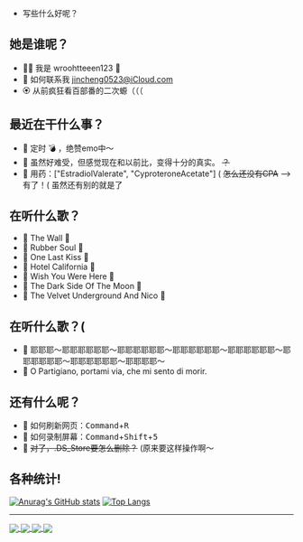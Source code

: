 - 写些什么好呢？

## 她是谁呢？

- ✋🏻 我是 wroohtteeen123 🍥 
- 📮 如何联系我 jincheng0523@iCloud.com
- 🏵 从前疯狂看百部番的二次螈（（（

## 最近在干什么事？

- 💜 定时 💣 ，绝赞emo中～
- 💙 虽然好难受，但感觉现在和以前比，变得十分的真实。 ~~？~~
- 💊 用药：["EstradiolValerate", "CyproteroneAcetate"] ( ~~怎么还没有CPA~~ --> 有了！( 虽然还有别的就是了

## 在听什么歌？

- 🎵 The Wall                           💽
- 🎵 Rubber Soul                        💽
- 🎵 One Last Kiss                      💽
- 🎵 Hotel California                   💽
- 🎵 Wish You Were Here                 💽
- 🎵 The Dark Side Of The Moon          💽
- 🎵 The Velvet Underground And Nico    💽

## 在听什么歌？(

- 🎵 耶耶耶～耶耶耶耶耶耶～耶耶耶耶耶耶～耶耶耶耶耶耶～耶耶耶耶耶耶～耶耶耶耶耶耶～耶耶耶耶耶耶～耶耶耶耶～
- 🎵 O Partigiano, portami via, che mi sento di morir. 

## 还有什么呢？

- 🤗 如何刷新网页：<kbd>Command</kbd>+<kbd>R</kbd> 
- 🤗 如何录制屏幕：<kbd>Command</kbd>+<kbd>Shift</kbd>+<kbd>5</kbd>
- 🤗 ~~对了，.DS_Store要怎么删除？~~ (原来要这样操作啊～

## 各种统计!

[![Anurag's GitHub stats](https://github-readme-stats.vercel.app/api?username=wroohtteeen123&show_icons=true)](https://github.com/wroohtteeen123)
[![Top Langs](https://github-readme-stats.vercel.app/api/top-langs/?username=wroohtteeen123)](https://github.com/wroohtteeen123)

---

<a href="https://github.com/wroohtteeen123/wroohtteeen123.github.io">
  <img align="center" src="https://github-readme-stats.vercel.app/api/pin/?username=wroohtteeen123&repo=wroohtteeen123.github.io" />
</a>
<a href="https://github.com/wroohtteeen123/commget-bil">
  <img align="center" src="https://github-readme-stats.vercel.app/api/pin/?username=wroohtteeen123&repo=commget-bil" />
</a>

<a href="https://github.com/wroohtteeen123/wroohtteeen123">
  <img align="center" src="https://github-readme-stats.vercel.app/api/pin/?username=wroohtteeen123&repo=wroohtteeen123" />
</a>
<a href="https://github.com/wroohtteeen123/wroohtteeen123">
  <img align="center" src="https://github-readme-stats.vercel.app/api/pin/?username=wroohtteeen123&repo=wroohtteeen123" />
</a>

<!-- -
wroohtteeen123/wroohtteeen123 is a ✨ special ✨ repository because its `README.md` (this file) appears on your GitHub profile.
You can click the Preview link to take a look at your changes.

OPartigiano, portaMiVia, OBellaCiao! BellaCiao! BellaCiao! CiaoCiao! 
- -->
